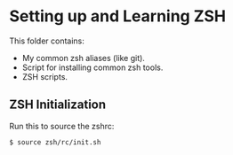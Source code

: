 # Setting up and Learning ZSH

This folder contains:
- My common zsh aliases (like git).
- Script for installing common zsh tools.
- ZSH scripts.

## ZSH Initialization

Run this to source the zshrc:

```bash
$ source zsh/rc/init.sh
```
